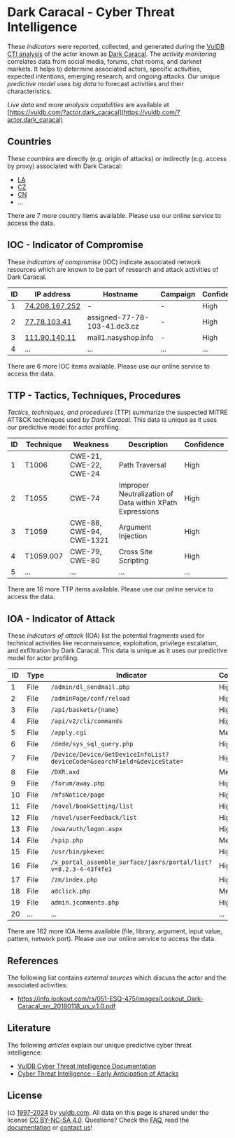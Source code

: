 # Dark Caracal - Cyber Threat Intelligence

These _indicators_ were reported, collected, and generated during the [VulDB CTI analysis](https://vuldb.com/?kb.cti) of the actor known as [Dark Caracal](https://vuldb.com/?actor.dark_caracal). The _activity monitoring_ correlates data from social media, forums, chat rooms, and darknet markets. It helps to determine associated actors, specific activities, expected intentions, emerging research, and ongoing attacks. Our unique _predictive model_ uses _big data_ to forecast activities and their characteristics.

_Live data_ and more _analysis capabilities_ are available at [https://vuldb.com/?actor.dark_caracal](https://vuldb.com/?actor.dark_caracal)

## Countries

These _countries_ are directly (e.g. origin of attacks) or indirectly (e.g. access by proxy) associated with Dark Caracal:

* [LA](https://vuldb.com/?country.la)
* [CZ](https://vuldb.com/?country.cz)
* [CN](https://vuldb.com/?country.cn)
* ...

There are 7 more country items available. Please use our online service to access the data.

## IOC - Indicator of Compromise

These _indicators of compromise_ (IOC) indicate associated network resources which are known to be part of research and attack activities of Dark Caracal.

ID | IP address | Hostname | Campaign | Confidence
-- | ---------- | -------- | -------- | ----------
1 | [74.208.167.252](https://vuldb.com/?ip.74.208.167.252) | - | - | High
2 | [77.78.103.41](https://vuldb.com/?ip.77.78.103.41) | assigned-77-78-103-41.dc3.cz | - | High
3 | [111.90.140.11](https://vuldb.com/?ip.111.90.140.11) | mail1.nasyshop.info | - | High
4 | ... | ... | ... | ...

There are 6 more IOC items available. Please use our online service to access the data.

## TTP - Tactics, Techniques, Procedures

_Tactics, techniques, and procedures_ (TTP) summarize the suspected MITRE ATT&CK techniques used by _Dark Caracal_. This data is unique as it uses our predictive model for actor profiling.

ID | Technique | Weakness | Description | Confidence
-- | --------- | -------- | ----------- | ----------
1 | T1006 | CWE-21, CWE-22, CWE-24 | Path Traversal | High
2 | T1055 | CWE-74 | Improper Neutralization of Data within XPath Expressions | High
3 | T1059 | CWE-88, CWE-94, CWE-1321 | Argument Injection | High
4 | T1059.007 | CWE-79, CWE-80 | Cross Site Scripting | High
5 | ... | ... | ... | ...

There are 16 more TTP items available. Please use our online service to access the data.

## IOA - Indicator of Attack

These _indicators of attack_ (IOA) list the potential fragments used for technical activities like reconnaissance, exploitation, privilege escalation, and exfiltration by Dark Caracal. This data is unique as it uses our predictive model for actor profiling.

ID | Type | Indicator | Confidence
-- | ---- | --------- | ----------
1 | File | `/admin/dl_sendmail.php` | High
2 | File | `/adminPage/conf/reload` | High
3 | File | `/api/baskets/{name}` | High
4 | File | `/api/v2/cli/commands` | High
5 | File | `/apply.cgi` | Medium
6 | File | `/dede/sys_sql_query.php` | High
7 | File | `/Device/Device/GetDeviceInfoList?deviceCode=&searchField=&deviceState=` | High
8 | File | `/DXR.axd` | Medium
9 | File | `/forum/away.php` | High
10 | File | `/mfsNotice/page` | High
11 | File | `/novel/bookSetting/list` | High
12 | File | `/novel/userFeedback/list` | High
13 | File | `/owa/auth/logon.aspx` | High
14 | File | `/spip.php` | Medium
15 | File | `/usr/bin/pkexec` | High
16 | File | `/x_portal_assemble_surface/jaxrs/portal/list?v=8.2.3-4-43f4fe3` | High
17 | File | `/zm/index.php` | High
18 | File | `adclick.php` | Medium
19 | File | `admin.jcomments.php` | High
20 | ... | ... | ...

There are 162 more IOA items available (file, library, argument, input value, pattern, network port). Please use our online service to access the data.

## References

The following list contains _external sources_ which discuss the actor and the associated activities:

* https://info.lookout.com/rs/051-ESQ-475/images/Lookout_Dark-Caracal_srr_20180118_us_v.1.0.pdf

## Literature

The following _articles_ explain our unique predictive cyber threat intelligence:

* [VulDB Cyber Threat Intelligence Documentation](https://vuldb.com/?kb.cti)
* [Cyber Threat Intelligence - Early Anticipation of Attacks](https://www.scip.ch/en/?labs.20201022)

## License

(c) [1997-2024](https://vuldb.com/?kb.changelog) by [vuldb.com](https://vuldb.com/?kb.about). All data on this page is shared under the license [CC BY-NC-SA 4.0](https://creativecommons.org/licenses/by-nc-sa/4.0/). Questions? Check the [FAQ](https://vuldb.com/?kb.faq), read the [documentation](https://vuldb.com/?kb) or [contact us](https://vuldb.com/?contact)!
